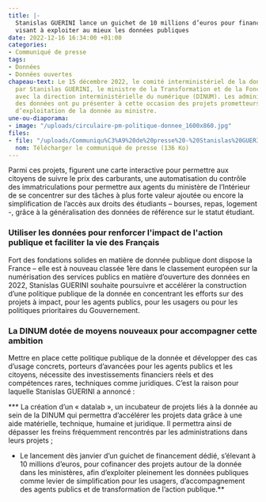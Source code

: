 ```yaml
---
title: |-
  Stanislas GUERINI lance un guichet de 10 millions d’euros pour financer des projets
  visant à exploiter au mieux les données publiques
date: 2022-12-16 16:34:00 +01:00
categories:
- Communiqué de presse
tags:
- Données
- Données ouvertes
chapeau-text: Le 15 décembre 2022, le comité interministériel de la donnée a été réuni
  par Stanislas GUERINI, le ministre de la Transformation et de la Fonction publiques,
  avec la direction interministérielle du numérique (DINUM). Les administrateurs ministériels
  des données ont pu présenter à cette occasion des projets prometteurs en matière
  d’exploitation de la donnée au ministre.
une-ou-diaporama:
- image: "/uploads/circulaire-pm-politique-donnee_1600x860.jpg"
files:
- file: "/uploads/Communiqu%C3%A9%20de%20presse%20-%20Stanislas%20GUERINI%20lance%20un%20guichet%20de%2010%20millions%20pour%20financer%20des%20projets%20visant%20%C3%A0%20exploiter%20au%20mieux%20les%20donn%C3%A9es%20publiques.pdf"
  nom: Télécharger le communiqué de presse (136 Ko)
---
```


Parmi ces projets, figurent une carte interactive pour permettre aux citoyens de suivre le prix des carburants, une automatisation du contrôle des immatriculations pour permettre aux agents du ministère de l’Intérieur de se concentrer sur des tâches à plus forte valeur ajoutée ou encore la simplification de l’accès aux droits des étudiants – bourses, repas, logement -, grâce à la généralisation des données de référence sur le statut étudiant.

### Utiliser les données pour renforcer l'impact de l'action publique et faciliter la vie des Français

Fort des fondations solides en matière de donnée publique dont dispose la France – elle est à nouveau classée 1ère dans le classement européen sur la numérisation des
services publics en matière d’ouverture des données en 2022, Stanislas GUERINI souhaite poursuivre et accélérer la construction d’une politique publique de la donnée en concentrant les efforts sur des projets à impact, pour les agents publics, pour les usagers ou pour les politiques prioritaires du Gouvernement.

### La DINUM dotée de moyens nouveaux pour accompagner cette ambition

Mettre en place cette politique publique de la donnée et développer des cas d’usage concrets, porteurs d’avancées pour les agents publics et les citoyens, nécessite des investissements financiers réels et des compétences rares, techniques comme juridiques. C’est la raison pour laquelle Stanislas GUERINI a annoncé :

*** La création d’un « datalab », un incubateur de projets liés à la donnée au sein de la DINUM qui permettra d’accélérer les projets data grâce à une aide matérielle, technique, humaine et juridique. Il permettra ainsi de dépasser les freins fréquemment rencontrés par les administrations dans leurs projets ;

* Le lancement dès janvier d’un guichet de financement dédié, s’élevant à 10 millions d’euros, pour cofinancer des projets autour de la donnée dans les ministères, afin d’exploiter pleinement les données publiques comme levier
de simplification pour les usagers, d’accompagnement des agents publics et de transformation de l’action publique.**